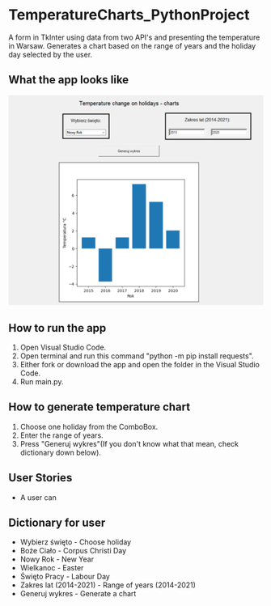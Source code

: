 # TemperatureCharts_PythonProject
A form in TkInter using data from two API's and presenting the temperature in Warsaw. Generates a chart based on the range of years and the holiday day selected by the user. 

## What the app looks like
![alt_text](https://github.com/MarunowskiJan/TemperatureCharts_PythonProject/blob/main/screenshots/Python_project.PNG)

## How to run the app
1. Open Visual Studio Code.
2. Open terminal and run this command "python -m pip install requests".
3. Either fork or download the app and open the folder in  the Visual Studio Code.
4. Run main.py.

## How to generate temperature chart
1. Choose one holiday from the ComboBox.
2. Enter the range of years.
3. Press "Generuj wykres"(If you don't know what that mean, check dictionary down below).

## User Stories
- A user can 

## Dictionary for user
- Wybierz święto - Choose holiday
- Boże Ciało - Corpus Christi Day
- Nowy Rok - New Year
- Wielkanoc - Easter
- Święto Pracy - Labour Day
- Zakres lat (2014-2021) - Range of years (2014-2021)
- Generuj wykres - Generate a chart
